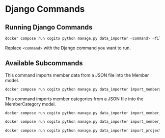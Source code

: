 # Django Commands


## Running Django Commands
```bash
docker compose run cogito python manage.py data_importer <command> <filename>
```


Replace `<command>` with the Django command you want to run.

## Available Subcommands

This command imports member data from a JSON file into the Member model.
```bash
docker compose run cogito python manage.py data_importer import_members old_members.json
```

This command imports member categories from a JSON file into the MemberCategory model.
```bash
docker compose run cogito python manage.py data_importer import_member_categories old_member_categories.json
```

```bash
docker compose run cogito python manage.py data_importer import_member_applications old_member_applications.json
```


```bash
docker compose run cogito python manage.py data_importer import_project_descriptions old_project_descriptions.json
```
